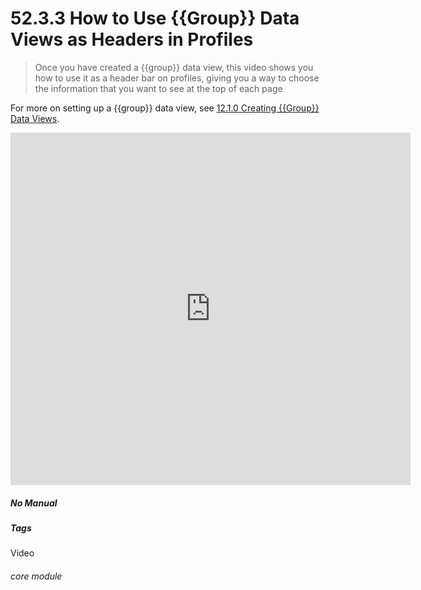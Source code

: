 # 52.3.3 How to Use {{Group}} Data Views as Headers in Profiles

> Once you have created a {{group}} data view, this video shows you how to use it as a header bar on profiles, giving you a way to choose the information that you want to see at the top of each page



For more on setting up a {{group}} data view, see [12.1.0 Creating {{Group}} Data Views](/help/index/p/12.1.0).

<iframe title="How to Use {{Group}} Data Views as Headers in Profiles" width="640" height="564" src="https://player.vimeo.com/video/279244805" data-video-display="home" frameborder="0" allowFullScreen mozallowfullscreen webkitAllowFullScreen></iframe>


##### No Manual

##### Tags
Video

###### core module
